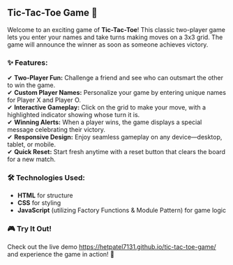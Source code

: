 ## **Tic-Tac-Toe Game** 🎉  

Welcome to an exciting game of **Tic-Tac-Toe**! This classic two-player game lets you enter your names and take turns making moves on a 3x3 grid. The game will announce the winner as soon as someone achieves victory.  

### **✨ Features:**  
✔ **Two-Player Fun:** Challenge a friend and see who can outsmart the other to win the game.  
✔ **Custom Player Names:** Personalize your game by entering unique names for Player X and Player O.  
✔ **Interactive Gameplay:** Click on the grid to make your move, with a highlighted indicator showing whose turn it is.  
✔ **Winning Alerts:** When a player wins, the game displays a special message celebrating their victory.  
✔ **Responsive Design:** Enjoy seamless gameplay on any device—desktop, tablet, or mobile.  
✔ **Quick Reset:** Start fresh anytime with a reset button that clears the board for a new match.  

### **🛠 Technologies Used:**  
- **HTML** for structure  
- **CSS** for styling  
- **JavaScript** (utilizing Factory Functions & Module Pattern) for game logic  

### **🎮 Try It Out!**  
Check out the live demo https://hetpatel7131.github.io/tic-tac-toe-game/ and experience the game in action! 🚀
